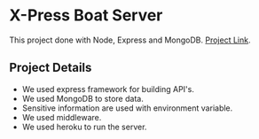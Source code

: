 # X-Press Boat Server

This project done with Node, Express and MongoDB. [Project Link](https://dry-dusk-43936.herokuapp.com/).

## Project Details
* We used express framework for building API's.
* We used MongoDB to store data.
* Sensitive information are used with environment variable.
* We used middleware.
* We used heroku to run the server.